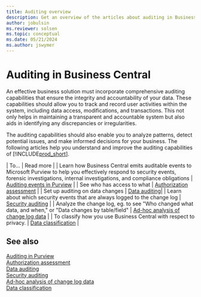 ```yaml
---
title: Auditing overview
description: Get an overview of the articles about auditing in Business Central, so that you can configure your solution.
author: jobulsin
ms.reviewer: solsen
ms.topic: conceptual
ms.date: 05/21/2024
ms.author: jswymer
---
```


# Auditing in Business Central

An effective business solution must incorporate comprehensive auditing capabilities that ensure the integrity and accountability of your data. These capabilities should allow you to track and record user activities within the system, including data access, modifications, and transactions. This not only helps in maintaining a transparent and accountable system but also aids in identifying any discrepancies or irregularities.

 The auditing capabilities should also enable you to analyze patterns, detect potential issues, and make informed decisions for your business. The following articles help you understand and improve the auditing capabilities of [!INCLUDE[prod_short](../developer/includes/prod_short.md)].

| To... | Read more | 
| Learn how Business Central emits auditable events to Microsoft Purview to help you effectively respond to security events, forensic investigations, internal investigations, and compliance obligations | [Auditing events in Purview](audit-events-in-purview.md) |
| See who has access to what | [Authorization assessment](/dynamics365/business-central/ui-how-users-permissions#to-get-an-overview-of-a-users-permissions) |
| Set up auditing on data changes | [Data auditing](/dynamics365/business-central/across-log-changes)|
| Learn about which security events that are always logged to the change log | [Security auditing](../security/security-auditing.md) |
| Analyze the change log, eg. to see "Who changed what data, and when," or "Data changes by table/field" | [Ad-hoc analysis of change log data](/dynamics365/business-central/across-log-changes?toc=/dynamics365/business-central/dev-itpro/toc.json#analyze-data-in-the-change-log) |
| To classify how you use Business Central with respect to privacy. | [Data classification](/dynamics365/business-central/admin-classifying-data-sensitivity) |


## See also

[Auditing in Purview](audit-events-in-purview.md)  
[Authorization assessment](/dynamics365/business-central/ui-how-users-permissions#to-get-an-overview-of-a-users-permissions)  
[Data auditing](/dynamics365/business-central/across-log-changes)  
[Security auditing](../security/security-auditing.md)  
[Ad-hoc analysis of change log data](/dynamics365/business-central/across-log-changes?toc=/dynamics365/business-central/dev-itpro/toc.json#analyze-data-in-the-change-log)  
[Data classification](/dynamics365/business-central/admin-classifying-data-sensitivity)  
 

